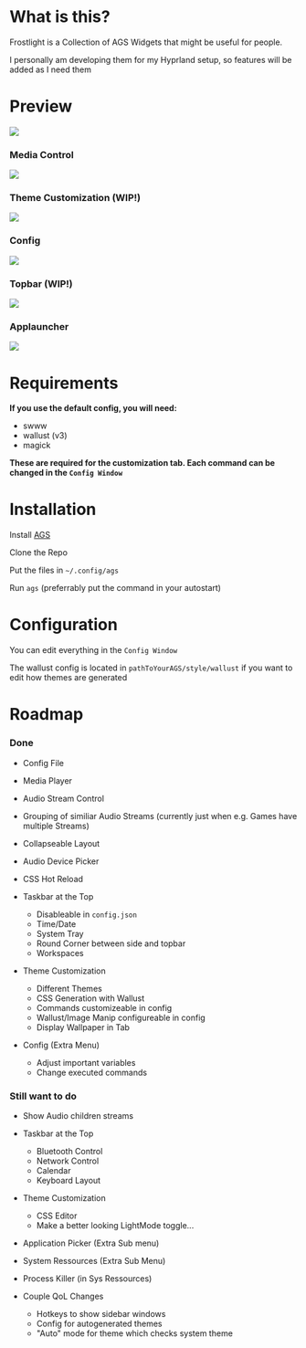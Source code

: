 # What is this?

Frostlight is a Collection of AGS Widgets that might be useful for people.

I personally am developing them for my Hyprland setup, so features will be added as I need them

# Preview

![](assets/20241029_155728_image.png)

### Media Control

![](assets/20241029_155811_image.png)

### Theme Customization (WIP!)

![](assets/20241029_155827_image.png)

### Config

![](assets/20241029_155855_image.png)

### Topbar (WIP!)

![](assets/20241005_174937_image.png)

### Applauncher

![](assets/20241109_231046_image.png)

# Requirements

**If you use the default config, you will need:**

- swww
- wallust (v3)
- magick

**These are required for the customization tab. Each command can be changed in the `Config Window`**

# Installation

Install [AGS](https://aylur.github.io/ags-docs/config/installation/)

Clone the Repo

Put the files in `~/.config/ags`

Run `ags` (preferrably put the command in your autostart)

# Configuration

You can edit everything in the `Config Window`

The wallust config is located in `pathToYourAGS/style/wallust` if you want to edit how themes are generated

# Roadmap

### Done

- Config File
- Media Player
- Audio Stream Control
- Grouping of similiar Audio Streams (currently just when e.g. Games have multiple Streams)
- Collapseable Layout
- Audio Device Picker
- CSS Hot Reload
- Taskbar at the Top

  - Disableable in `config.json`
  - Time/Date
  - System Tray
  - Round Corner between side and topbar
  - Workspaces

- Theme Customization

  - Different Themes
  - CSS Generation with Wallust
  - Commands customizeable in config
  - Wallust/Image Manip configureable in config
  - Display Wallpaper in Tab

- Config (Extra Menu)

  - Adjust important variables
  - Change executed commands

### Still want to do

- Show Audio children streams
- Taskbar at the Top

  - Bluetooth Control
  - Network Control
  - Calendar
  - Keyboard Layout

- Theme Customization

  - CSS Editor
  - Make a better looking LightMode toggle...

- Application Picker (Extra Sub menu)
- System Ressources (Extra Sub Menu)
- Process Killer (in Sys Ressources)
- Couple QoL Changes

  - Hotkeys to show sidebar windows
  - Config for autogenerated themes
  - "Auto" mode for theme which checks system theme
